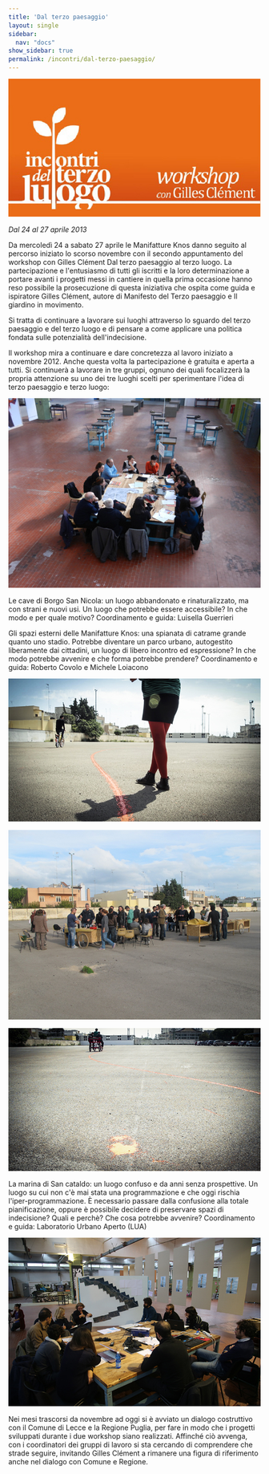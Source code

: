 ```yaml
---
title: 'Dal terzo paesaggio'
layout: single
sidebar: 
  nav: "docs"
show_sidebar: true
permalink: /incontri/dal-terzo-paesaggio/
---
```


![](/assets/images/01-banner.jpg)

_Dal 24 al 27 aprile 2013_


Da mercoledì 24 a sabato 27 aprile le Manifatture Knos danno seguito al percorso iniziato lo scorso novembre con il secondo appuntamento del workshop con Gilles Clément Dal terzo paesaggio al terzo luogo.
La partecipazione e l'entusiasmo di tutti gli iscritti e la loro determinazione a portare avanti i progetti messi in cantiere in quella prima occasione hanno reso possibile la prosecuzione di questa iniziativa che ospita come guida e ispiratore Gilles Clément, autore di Manifesto del Terzo paesaggio e Il giardino in movimento.

Si tratta di continuare a lavorare sui luoghi attraverso lo sguardo del terzo paesaggio e del terzo luogo e di pensare a come applicare una politica fondata sulle potenzialità dell'indecisione.

Il workshop mira a continuare e dare concretezza al lavoro iniziato a novembre 2012. Anche questa volta la partecipazione è gratuita e aperta a tutti.
Si continuerà a lavorare in tre gruppi, ognuno dei quali focalizzerà la propria attenzione su uno dei tre luoghi scelti per sperimentare l'idea di terzo paesaggio e terzo luogo:

![](/assets/images/seconda_2.jpg)

Le cave di Borgo San Nicola: un luogo abbandonato e rinaturalizzato, ma con strani e nuovi usi. Un luogo che potrebbe essere accessibile? In che modo e per quale motivo?
Coordinamento e guida: Luisella Guerrieri 

Gli spazi esterni delle Manifatture Knos: una spianata di catrame grande quanto uno stadio. Potrebbe diventare un parco urbano, autogestito liberamente dai cittadini, un luogo di libero incontro ed espressione? In che modo potrebbe avvenire e che forma potrebbe prendere?
Coordinamento e guida: Roberto Covolo e Michele Loiacono

![](/assets/images/seconda_1.jpg)

![](/assets/images/seconda_4.jpg)

![](/assets/images/seconda_5.jpg)

La marina di San cataldo: un luogo confuso e da anni senza prospettive. Un luogo su cui non c'è mai stata una programmazione e che oggi rischia l'iper-programmazione. È necessario passare dalla confusione alla totale pianificazione, oppure è possibile decidere di preservare spazi di indecisione? Quali e perchè? Che cosa potrebbe avvenire?
Coordinamento e guida: Laboratorio Urbano Aperto (LUA)

![](/assets/images/seconda_3.jpg)

Nei mesi trascorsi da novembre ad oggi si è avviato un dialogo costruttivo con il Comune di Lecce e la Regione Puglia, per fare in modo che i progetti sviluppati durante i due workshop siano realizzati. Affinché ciò avvenga, con i coordinatori dei gruppi di lavoro si sta cercando di comprendere che strade seguire, invitando Gilles Clément a rimanere una figura di riferimento anche nel dialogo con Comune e Regione.

